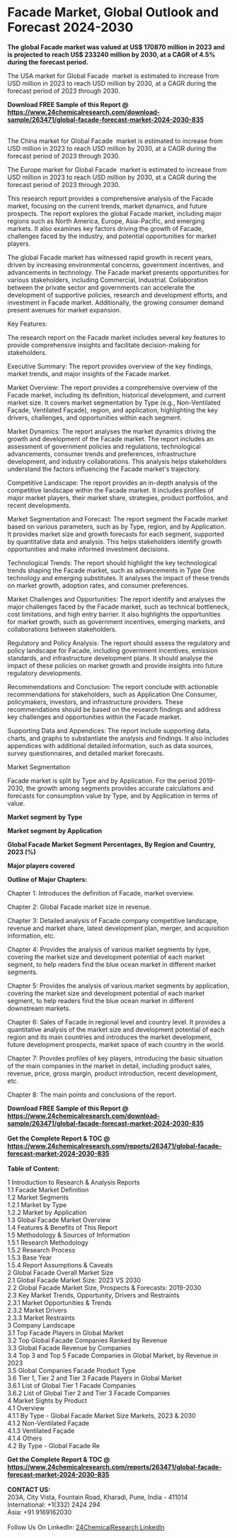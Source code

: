 <h1>Facade Market, Global Outlook and Forecast 2024-2030</h1><p><strong>The global Facade market was valued at US$ 170870 million in 2023 and is projected to reach US$ 233240 million by 2030, at a CAGR of 4.5% during the forecast period.</strong></p><p>
</p><p>The USA market for Global Facade  market is estimated to increase from USD million in 2023 to reach USD million by 2030, at a CAGR during the forecast period of 2023 through 2030.</p><div><b>Download FREE Sample of this Report @ 
            <a href="https://www.24chemicalresearch.com/download-sample/263471/global-facade-forecast-market-2024-2030-835">
            https://www.24chemicalresearch.com/download-sample/263471/global-facade-forecast-market-2024-2030-835</a></b></div><br><p>
</p><p>The China market for Global Facade  market is estimated to increase from USD million in 2023 to reach USD million by 2030, at a CAGR during the forecast period of 2023 through 2030.</p><p>
</p><p>The Europe market for Global Facade  market is estimated to increase from USD million in 2023 to reach USD million by 2030, at a CAGR during the forecast period of 2023 through 2030.</p><p>
</p><p>This research report provides a comprehensive analysis of the Facade market, focusing on the current trends, market dynamics, and future prospects. The report explores the global Facade market, including major regions such as North America, Europe, Asia-Pacific, and emerging markets. It also examines key factors driving the growth of Facade, challenges faced by the industry, and potential opportunities for market players.</p><p>
The global Facade market has witnessed rapid growth in recent years, driven by increasing environmental concerns, government incentives, and advancements in technology. The Facade market presents opportunities for various stakeholders, including Commercial, Industrial. Collaboration between the private sector and governments can accelerate the development of supportive policies, research and development efforts, and investment in Facade market. Additionally, the growing consumer demand present avenues for market expansion.</p><p>
Key Features:</p><p>
The research report on the Facade market includes several key features to provide comprehensive insights and facilitate decision-making for stakeholders.</p><p>
Executive Summary: The report provides overview of the key findings, market trends, and major insights of the Facade market.</p><p>
Market Overview: The report provides a comprehensive overview of the Facade market, including its definition, historical development, and current market size. It covers market segmentation by Type (e.g., Non-Ventilated Façade, Ventilated Façade), region, and application, highlighting the key drivers, challenges, and opportunities within each segment.</p><p>
Market Dynamics: The report analyses the market dynamics driving the growth and development of the Facade market. The report includes an assessment of government policies and regulations, technological advancements, consumer trends and preferences, infrastructure development, and industry collaborations. This analysis helps stakeholders understand the factors influencing the Facade market's trajectory.</p><p>
Competitive Landscape: The report provides an in-depth analysis of the competitive landscape within the Facade market. It includes profiles of major market players, their market share, strategies, product portfolios, and recent developments.</p><p>
Market Segmentation and Forecast: The report segment the Facade market based on various parameters, such as by Type, region, and by Application. It provides market size and growth forecasts for each segment, supported by quantitative data and analysis. This helps stakeholders identify growth opportunities and make informed investment decisions.</p><p>
Technological Trends: The report should highlight the key technological trends shaping the Facade market, such as advancements in Type One technology and emerging substitutes. It analyses the impact of these trends on market growth, adoption rates, and consumer preferences.</p><p>
Market Challenges and Opportunities: The report identify and analyses the major challenges faced by the Facade market, such as technical bottleneck, cost limitations, and high entry barrier. It also highlights the opportunities for market growth, such as government incentives, emerging markets, and collaborations between stakeholders.</p><p>
Regulatory and Policy Analysis: The report should assess the regulatory and policy landscape for Facade, including government incentives, emission standards, and infrastructure development plans. It should analyse the impact of these policies on market growth and provide insights into future regulatory developments.</p><p>
Recommendations and Conclusion: The report conclude with actionable recommendations for stakeholders, such as Application One Consumer, policymakers, investors, and infrastructure providers. These recommendations should be based on the research findings and address key challenges and opportunities within the Facade market.</p><p>
Supporting Data and Appendices: The report include supporting data, charts, and graphs to substantiate the analysis and findings. It also includes appendices with additional detailed information, such as data sources, survey questionnaires, and detailed market forecasts.</p><p>
Market Segmentation</p><p>
Facade market is split by Type and by Application. For the period 2019-2030, the growth among segments provides accurate calculations and forecasts for consumption value by Type, and by Application in terms of value.</p><p>
<strong>Market segment by Type</strong></p><p>
</p><p>
<strong>Market segment by Application</strong></p><p>
</p><p>
<strong>Global Facade Market Segment Percentages, By Region and Country, 2023 (%)</strong></p><p>
</p><p>
<strong>Major players covered</strong></p><p>
</p><p>
</p><p><strong>Outline of Major Chapters:</strong></p><p>
Chapter 1: Introduces the definition of Facade, market overview.</p><p>
Chapter 2: Global Facade market size in revenue.</p><p>
Chapter 3: Detailed analysis of Facade company competitive landscape, revenue and market share, latest development plan, merger, and acquisition information, etc.</p><p>
Chapter 4: Provides the analysis of various market segments by type, covering the market size and development potential of each market segment, to help readers find the blue ocean market in different market segments.</p><p>
Chapter 5: Provides the analysis of various market segments by application, covering the market size and development potential of each market segment, to help readers find the blue ocean market in different downstream markets.</p><p>
Chapter 6: Sales of Facade in regional level and country level. It provides a quantitative analysis of the market size and development potential of each region and its main countries and introduces the market development, future development prospects, market space of each country in the world.</p><p>
Chapter 7: Provides profiles of key players, introducing the basic situation of the main companies in the market in detail, including product sales, revenue, price, gross margin, product introduction, recent development, etc.</p><p>
Chapter 8: The main points and conclusions of the report.</p><div><b>Download FREE Sample of this Report @ 
            <a href="https://www.24chemicalresearch.com/download-sample/263471/global-facade-forecast-market-2024-2030-835">
            https://www.24chemicalresearch.com/download-sample/263471/global-facade-forecast-market-2024-2030-835</a></b></div><br><div><b>Get the Complete Report & TOC @ 
            <a href="https://www.24chemicalresearch.com/reports/263471/global-facade-forecast-market-2024-2030-835">
            https://www.24chemicalresearch.com/reports/263471/global-facade-forecast-market-2024-2030-835</a></b></div><br>
            <b>Table of Content:</b><p>1 Introduction to Research & Analysis Reports<br />
    1.1 Facade Market Definition<br />
    1.2 Market Segments<br />
        1.2.1 Market by Type<br />
        1.2.2 Market by Application<br />
    1.3 Global Facade Market Overview<br />
    1.4 Features & Benefits of This Report<br />
    1.5 Methodology & Sources of Information<br />
        1.5.1 Research Methodology<br />
        1.5.2 Research Process<br />
        1.5.3 Base Year<br />
        1.5.4 Report Assumptions & Caveats<br />
2 Global Facade Overall Market Size<br />
    2.1 Global Facade Market Size: 2023 VS 2030<br />
    2.2 Global Facade Market Size, Prospects & Forecasts: 2019-2030<br />
    2.3 Key Market Trends, Opportunity, Drivers and Restraints<br />
        2.3.1 Market Opportunities & Trends<br />
        2.3.2 Market Drivers<br />
        2.3.3 Market Restraints<br />
3 Company Landscape<br />
    3.1 Top Facade Players in Global Market<br />
    3.2 Top Global Facade Companies Ranked by Revenue<br />
    3.3 Global Facade Revenue by Companies<br />
    3.4 Top 3 and Top 5 Facade Companies in Global Market, by Revenue in 2023<br />
    3.5 Global Companies Facade Product Type<br />
    3.6 Tier 1, Tier 2 and Tier 3 Facade Players in Global Market<br />
        3.6.1 List of Global Tier 1 Facade Companies<br />
        3.6.2 List of Global Tier 2 and Tier 3 Facade Companies<br />
4 Market Sights by Product<br />
    4.1 Overview<br />
        4.1.1 By Type - Global Facade Market Size Markets, 2023 & 2030<br />
        4.1.2 Non-Ventilated Fa&ccedil;ade<br />
        4.1.3 Ventilated Fa&ccedil;ade<br />
        4.1.4 Others<br />
    4.2 By Type - Global Facade Re</p><div><b>Get the Complete Report & TOC @ 
            <a href="https://www.24chemicalresearch.com/reports/263471/global-facade-forecast-market-2024-2030-835">
            https://www.24chemicalresearch.com/reports/263471/global-facade-forecast-market-2024-2030-835</a></b></div><br><b>CONTACT US:</b><br>
            203A, City Vista, Fountain Road, Kharadi, Pune, India - 411014<br>
            International: +1(332) 2424 294<br>
            Asia: +91 9169162030 <br><br>
            Follow Us On LinkedIn: <a href="https://www.linkedin.com/company/24chemicalresearch/">24ChemicalResearch LinkedIn</a>